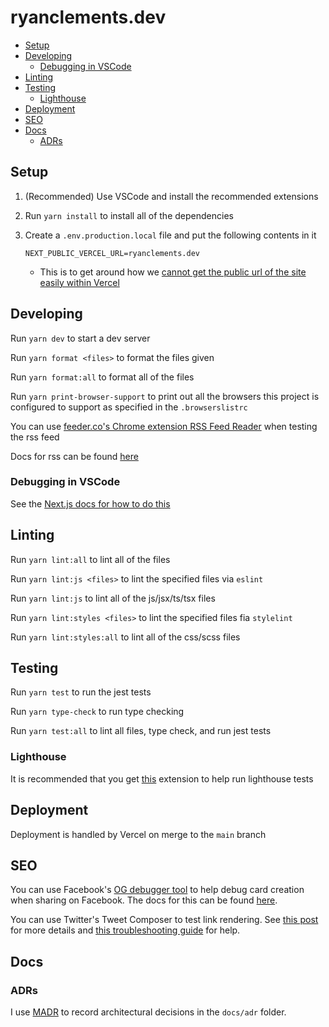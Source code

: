 # ryanclements.dev <!-- omit in toc -->

- [Setup](#setup)
- [Developing](#developing)
  - [Debugging in VSCode](#debugging-in-vscode)
- [Linting](#linting)
- [Testing](#testing)
  - [Lighthouse](#lighthouse)
- [Deployment](#deployment)
- [SEO](#seo)
- [Docs](#docs)
  - [ADRs](#adrs)

## Setup

1. (Recommended) Use VSCode and install the recommended extensions
2. Run `yarn install` to install all of the dependencies
3. Create a `.env.production.local` file and put the following contents in it

   ```.env
   NEXT_PUBLIC_VERCEL_URL=ryanclements.dev
   ```

   - This is to get around how we [cannot get the public url of the site easily within Vercel](https://github.com/vercel/next.js/discussions/16429#discussioncomment-1302156)

## Developing

Run `yarn dev` to start a dev server

Run `yarn format <files>` to format the files given

Run `yarn format:all` to format all of the files

Run `yarn print-browser-support` to print out all the browsers this project is configured to support as specified in the `.browserslistrc`

You can use [feeder.co's Chrome extension RSS Feed Reader](https://chrome.google.com/webstore/detail/rss-feed-reader/pnjaodmkngahhkoihejjehlcdlnohgmp/related?hl=en) when testing the rss feed

Docs for rss can be found [here](https://www.w3schools.com/xml/xml_rss.asp)

### Debugging in VSCode

See the [Next.js docs for how to do this](https://nextjs.org/docs/advanced-features/debugging#debugging-with-vs-code)

## Linting

Run `yarn lint:all` to lint all of the files

Run `yarn lint:js <files>` to lint the specified files via `eslint`

Run `yarn lint:js` to lint all of the js/jsx/ts/tsx files

Run `yarn lint:styles <files>` to lint the specified files fia `stylelint`

Run `yarn lint:styles:all` to lint all of the css/scss files

## Testing

Run `yarn test` to run the jest tests

Run `yarn type-check` to run type checking

Run `yarn test:all` to lint all files, type check, and run jest tests

### Lighthouse

It is recommended that you get [this](https://chrome.google.com/webstore/detail/lighthouse/blipmdconlkpinefehnmjammfjpmpbjk/related) extension to help run lighthouse tests

## Deployment

Deployment is handled by Vercel on merge to the `main` branch

## SEO

You can use Facebook's [OG debugger tool](https://developers.facebook.com/tools/debug/) to help debug card creation when sharing on Facebook. The docs for this can be found [here](https://developers.facebook.com/docs/sharing/webmasters/).

You can use Twitter's Tweet Composer to test link rendering. See [this post](https://twittercommunity.com/t/card-validator-preview-removal/175006) for more details and [this troubleshooting guide](https://developer.twitter.com/en/docs/twitter-for-websites/cards/guides/troubleshooting-cards) for help.

## Docs

### ADRs

I use [MADR](https://adr.github.io/madr/) to record architectural decisions in the `docs/adr` folder.
